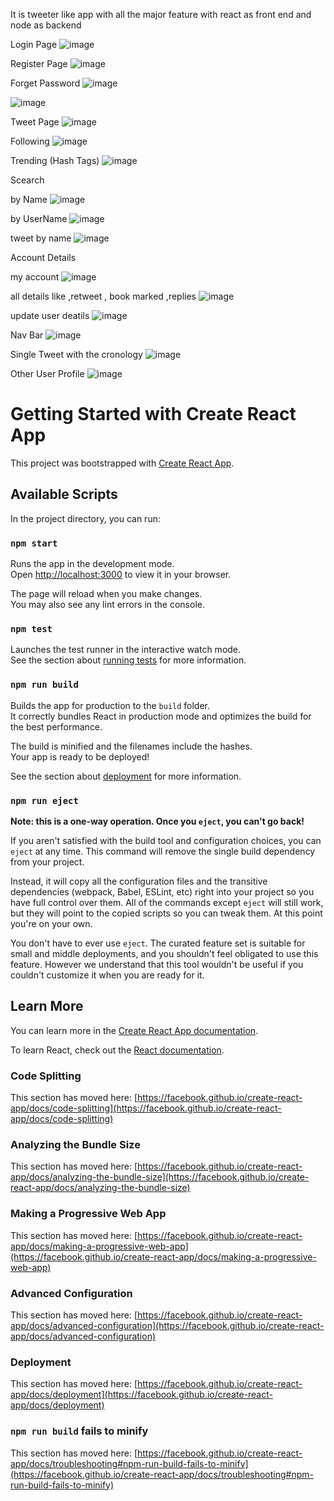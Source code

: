 It is tweeter like app with all the major feature with react as front end and node as backend

Login Page
![image](https://github.com/nusarat786/Twiter-Frontend/assets/95936097/412e1b79-b38d-4835-98ba-98ae592ffeba)

Register Page
![image](https://github.com/nusarat786/Twiter-Frontend/assets/95936097/3954b3f8-97c9-4f97-b9d3-9ed89d4aecde)

Forget Password
![image](https://github.com/nusarat786/Twiter-Frontend/assets/95936097/03d5342f-1bd5-4d6e-8651-7c895876ee6e)

![image](https://github.com/nusarat786/Twiter-Frontend/assets/95936097/6a18e793-3600-4dac-8a94-b36a83308bdb)

Tweet Page
![image](https://github.com/nusarat786/Twiter-Frontend/assets/95936097/adb575c7-5ab3-4af7-90a4-2452e59b003b)

Following
![image](https://github.com/nusarat786/Twiter-Frontend/assets/95936097/14c22df9-bf2e-4ccc-b268-25aacf9d948a)

Trending (Hash Tags)
![image](https://github.com/nusarat786/Twiter-Frontend/assets/95936097/613cf0f0-ae65-4768-8d32-5fd5cb94c200)

Scearch 

  by Name
  ![image](https://github.com/nusarat786/Twiter-Frontend/assets/95936097/99819589-fa90-466e-a53d-fbf06bd3aeb3)
  
  by UserName
  ![image](https://github.com/nusarat786/Twiter-Frontend/assets/95936097/2b8f0eaa-8d51-44b3-a6a0-a0cb2ab935d1)

  tweet by name
  ![image](https://github.com/nusarat786/Twiter-Frontend/assets/95936097/03ffb447-1884-40fb-adaf-d4736b12f790)

Account Details

  my account
  ![image](https://github.com/nusarat786/Twiter-Frontend/assets/95936097/21b8f82f-86a0-487a-b0c2-cf60ca621d7f)

  all details like ,retweet , book marked ,replies
  ![image](https://github.com/nusarat786/Twiter-Frontend/assets/95936097/ae6a5245-552a-489b-b80a-0fc20a90a1db)

  update user deatils
  ![image](https://github.com/nusarat786/Twiter-Frontend/assets/95936097/88d3adf8-a3d9-46ec-97ee-877ef78ed28c)


Nav Bar
![image](https://github.com/nusarat786/Twiter-Frontend/assets/95936097/bf50386c-aa06-4790-8e50-68bc455e7815)
  
Single Tweet with the cronology
![image](https://github.com/nusarat786/Twiter-Frontend/assets/95936097/6a378b26-92d0-48ff-b653-78897146babb)

Other User Profile
![image](https://github.com/nusarat786/Twiter-Frontend/assets/95936097/8e083166-299a-4bc5-bf05-8675d7d39eca)

# Getting Started with Create React App

This project was bootstrapped with [Create React App](https://github.com/facebook/create-react-app).

## Available Scripts

In the project directory, you can run:

### `npm start`

Runs the app in the development mode.\
Open [http://localhost:3000](http://localhost:3000) to view it in your browser.

The page will reload when you make changes.\
You may also see any lint errors in the console.

### `npm test`

Launches the test runner in the interactive watch mode.\
See the section about [running tests](https://facebook.github.io/create-react-app/docs/running-tests) for more information.

### `npm run build`

Builds the app for production to the `build` folder.\
It correctly bundles React in production mode and optimizes the build for the best performance.

The build is minified and the filenames include the hashes.\
Your app is ready to be deployed!

See the section about [deployment](https://facebook.github.io/create-react-app/docs/deployment) for more information.

### `npm run eject`

**Note: this is a one-way operation. Once you `eject`, you can't go back!**

If you aren't satisfied with the build tool and configuration choices, you can `eject` at any time. This command will remove the single build dependency from your project.

Instead, it will copy all the configuration files and the transitive dependencies (webpack, Babel, ESLint, etc) right into your project so you have full control over them. All of the commands except `eject` will still work, but they will point to the copied scripts so you can tweak them. At this point you're on your own.

You don't have to ever use `eject`. The curated feature set is suitable for small and middle deployments, and you shouldn't feel obligated to use this feature. However we understand that this tool wouldn't be useful if you couldn't customize it when you are ready for it.

## Learn More

You can learn more in the [Create React App documentation](https://facebook.github.io/create-react-app/docs/getting-started).

To learn React, check out the [React documentation](https://reactjs.org/).

### Code Splitting

This section has moved here: [https://facebook.github.io/create-react-app/docs/code-splitting](https://facebook.github.io/create-react-app/docs/code-splitting)

### Analyzing the Bundle Size

This section has moved here: [https://facebook.github.io/create-react-app/docs/analyzing-the-bundle-size](https://facebook.github.io/create-react-app/docs/analyzing-the-bundle-size)

### Making a Progressive Web App

This section has moved here: [https://facebook.github.io/create-react-app/docs/making-a-progressive-web-app](https://facebook.github.io/create-react-app/docs/making-a-progressive-web-app)

### Advanced Configuration

This section has moved here: [https://facebook.github.io/create-react-app/docs/advanced-configuration](https://facebook.github.io/create-react-app/docs/advanced-configuration)

### Deployment

This section has moved here: [https://facebook.github.io/create-react-app/docs/deployment](https://facebook.github.io/create-react-app/docs/deployment)

### `npm run build` fails to minify

This section has moved here: [https://facebook.github.io/create-react-app/docs/troubleshooting#npm-run-build-fails-to-minify](https://facebook.github.io/create-react-app/docs/troubleshooting#npm-run-build-fails-to-minify)
